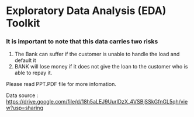 
# Exploratory Data Analysis (EDA) Toolkit
  
### It is important to note that this data carries two risks
1. The Bank can suffer if the customer is unable to handle the load and default it
2. BANK will lose money if it does not give the loan to the customer who is able to repay it.

Please read PPT.PDF file for more infomation.

Data source : https://drive.google.com/file/d/18h5aLEJ9UurlDzX_4VSBjSSkGfnGL5qh/view?usp=sharing
